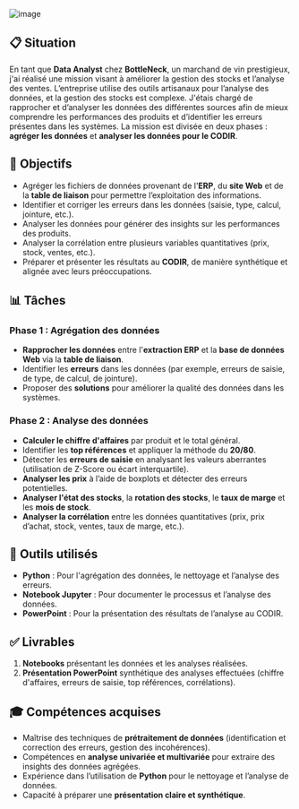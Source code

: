 
![image](https://github.com/user-attachments/assets/2c3c22f3-6330-4943-9643-57c3eae83e0a)
## 📋 Situation
En tant que **Data Analyst** chez **BottleNeck**, un marchand de vin prestigieux, j'ai réalisé une mission visant à améliorer la gestion des stocks et l’analyse des ventes. L’entreprise utilise des outils artisanaux pour l’analyse des données, et la gestion des stocks est complexe. J'étais chargé de rapprocher et d’analyser les données des différentes sources afin de mieux comprendre les performances des produits et d’identifier les erreurs présentes dans les systèmes. La mission est divisée en deux phases : **agréger les données** et **analyser les données pour le CODIR**.

## 🎯 Objectifs
- Agréger les fichiers de données provenant de l'**ERP**, du **site Web** et de la **table de liaison** pour permettre l’exploitation des informations.
- Identifier et corriger les erreurs dans les données (saisie, type, calcul, jointure, etc.).
- Analyser les données pour générer des insights sur les performances des produits.
- Analyser la corrélation entre plusieurs variables quantitatives (prix, stock, ventes, etc.).
- Préparer et présenter les résultats au **CODIR**, de manière synthétique et alignée avec leurs préoccupations.

## 📊 Tâches
### Phase 1 : Agrégation des données
- **Rapprocher les données** entre l'**extraction ERP** et la **base de données Web** via la **table de liaison**.
- Identifier les **erreurs** dans les données (par exemple, erreurs de saisie, de type, de calcul, de jointure).
- Proposer des **solutions** pour améliorer la qualité des données dans les systèmes.

### Phase 2 : Analyse des données
- **Calculer le chiffre d'affaires** par produit et le total général.
- Identifier les **top références** et appliquer la méthode du **20/80**.
- Détecter les **erreurs de saisie** en analysant les valeurs aberrantes (utilisation de Z-Score ou écart interquartile).
- **Analyser les prix** à l’aide de boxplots et détecter des erreurs potentielles.
- **Analyser l'état des stocks**, la **rotation des stocks**, le **taux de marge** et les **mois de stock**.
- **Analyser la corrélation** entre les données quantitatives (prix, prix d’achat, stock, ventes, taux de marge, etc.).

## 🔧 Outils utilisés
- **Python** : Pour l'agrégation des données, le nettoyage et l’analyse des erreurs.
- **Notebook Jupyter** : Pour documenter le processus et l’analyse des données.
- **PowerPoint** : Pour la présentation des résultats de l’analyse au CODIR.

## ✅ Livrables
1. **Notebooks** présentant les données et les analyses réalisées.
3. **Présentation PowerPoint** synthétique des analyses effectuées (chiffre d'affaires, erreurs de saisie, top références, corrélations).

## 🎓 Compétences acquises
- Maîtrise des techniques de **prétraitement de données** (identification et correction des erreurs, gestion des incohérences).
- Compétences en **analyse univariée et multivariée** pour extraire des insights des données agrégées.
- Expérience dans l’utilisation de **Python** pour le nettoyage et l’analyse de données.
- Capacité à préparer une **présentation claire et synthétique**.

